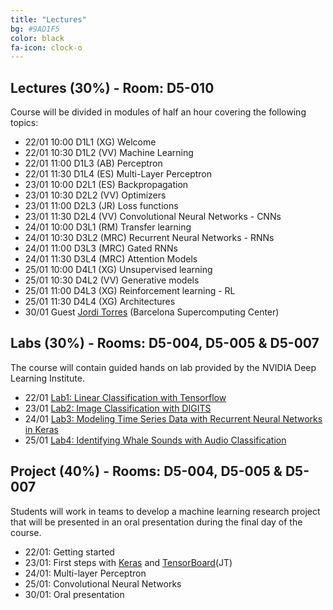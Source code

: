 ```yaml
---
title: "Lectures"
bg: #9AD1F5
color: black
fa-icon: clock-o
---
```


## Lectures (30%) - Room: D5-010

Course will be divided in modules of half an hour covering the following topics:

* 22/01 10:00 D1L1 (XG) Welcome  
* 22/01 10:30 D1L2 (VV) Machine Learning
* 22/01 11:00 D1L3 (AB) Perceptron
* 22/01 11:30 D1L4 (ES) Multi-Layer Perceptron
* 23/01 10:00 D2L1 (ES) Backpropagation
* 23/01 10:30 D2L2 (VV) Optimizers
* 23/01 11:00 D2L3 (JR) Loss functions 
* 23/01 11:30 D2L4 (VV) Convolutional Neural Networks - CNNs
* 24/01 10:00 D3L1 (RM) Transfer learning
* 24/01 10:30 D3L2 (MRC) Recurrent Neural Networks - RNNs
* 24/01 11:00 D3L3 (MRC) Gated RNNs
* 24/01 11:30 D3L4 (MRC) Attention Models
* 25/01 10:00 D4L1 (XG) Unsupervised learning
* 25/01 10:30 D4L2 (VV) Generative models
* 25/01 11:00 D4L3 (XG) Reinforcement learning - RL
* 25/01 11:30 D4L4 (XG) Architectures 
* 30/01 Guest [Jordi Torres][JordiTorres] (Barcelona Supercomputing Center) 

[JordiTorres]: http://jorditorres.org/

## Labs (30%) - Rooms: D5-004, D5-005 & D5-007
The course will contain guided hands on lab provided by the NVIDIA Deep Learning Institute.

* 22/01 [Lab1: Linear Classification with Tensorflow][Lab3]
* 23/01 [Lab2: Image Classification with DIGITS][Lab1] 
* 24/01 [Lab3: Modeling Time Series Data with Recurrent Neural Networks in Keras][Lab2]
* 25/01 [Lab4: Identifying Whale Sounds with Audio Classification][Lab4]

[Lab1]: https://nvidia.qwiklab.com/focuses/3045
[Lab2]: https://nvidia.qwiklab.com/focuses/5866
[Lab3]: https://nvidia.qwiklab.com/focuses/3043
[Lab4]: https://nvidia.qwiklab.com/focuses/5451


## Project (40%) - Rooms: D5-004, D5-005 & D5-007

Students will work in teams to develop a machine learning research project that will be presented in an oral presentation during the final day of the course. 

* 22/01: Getting started 
* 23/01: First steps with [Keras](https://keras.io/) and [TensorBoard](https://www.tensorflow.org/get_started/summaries_and_tensorboard)(JT)
* 24/01: Multi-layer Perceptron
* 25/01: Convolutional Neural Networks
* 30/01: Oral presentation
